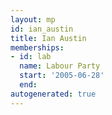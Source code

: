 ```yaml
---
layout: mp
id: ian_austin
title: Ian Austin
memberships:
- id: lab
  name: Labour Party
  start: '2005-06-28'
  end: 
autogenerated: true
---
```

